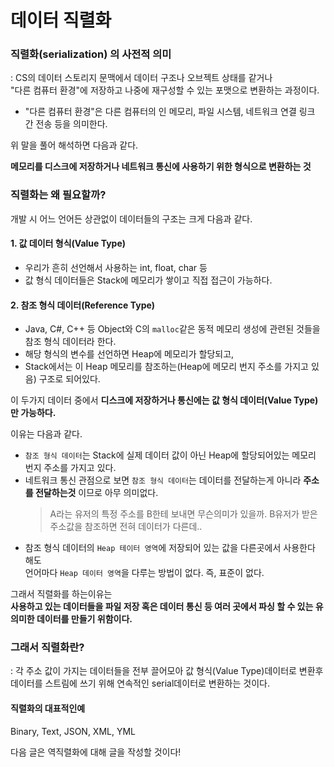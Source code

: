 # 데이터 직렬화
### 직렬화(serialization) 의 사전적 의미
: CS의 데이터 스토리지 문맥에서 데이터 구조나 오브젝트 상태를 같거나  
"다른 컴퓨터 환경"에 저장하고 나중에 재구성할 수 있는 포맷으로 변환하는 과정이다.

- "다른 컴퓨터 환경"은 다른 컴퓨터의 인 메모리, 파일 시스템, 네트워크 연결 링크 간 전송 등을 의미한다.

위 말을 풀어 해석하면 다음과 같다.  

**메모리를 디스크에 저장하거나 네트워크 통신에 사용하기 위한 형식으로 변환하는 것**

### 직렬화는 왜 필요할까?
개발 시 어느 언어든 상관없이 데이터들의 구조는 크게 다음과 같다.
#### 1. 값 데이터 형식(Value Type)
- 우리가 흔히 선언해서 사용하는 int, float, char 등 
- 값 형식 데이터들은 Stack에 메모리가 쌓이고 직접 접근이 가능하다.
#### 2. 참조 형식 데이터(Reference Type)
- Java, C#, C++ 등 Object와 C의 `malloc`같은 동적 메모리 생성에 관련된 것들을 참조 형식 데이터라 한다.
- 해당 형식의 변수를 선언하면 Heap에 메모리가 할당되고,
- Stack에서는 이 Heap 메모리를 참조하는(Heap에 메모리 번지 주소를 가지고 있음) 구조로 되어있다.

이 두가지 데이터 중에서 **디스크에 저장하거나 통신에는 값 형식 데이터(Value Type)만 가능하다.**   

이유는 다음과 같다.
- `참조 형식 데이터`는 Stack에 실제 데이터 값이 아닌 Heap에 할당되어있는 메모리 번지 주소를 가지고 있다.
- 네트워크 통신 관점으로 보면 `참조 형식 데이터`는 데이터를 전달하는게 아니라 **주소를 전달하는것** 이므로 아무 의미없다.
  > A라는 유저의 특정 주소를 B한테 보내면 무슨의미가 있을까. B유저가 받은 주소값을 참조하면 전혀 데이터가 다른데..
- 참조 형식 데이터의 `Heap 테이터 영역`에 저장되어 있는 값을 다른곳에서 사용한다 해도   
  언어마다 `Heap 데이터 영역`을 다루는 방법이 없다. 즉, 표준이 없다.

그래서 직렬화를 하는이유는  
**사용하고 있는 데이터들을 파일 저장 혹은 데이터 통신 등 여러 곳에서 파싱 할 수 있는 유의미한 데이터를 만들기 위함이다.**

### 그래서 직렬화란?
: 각 주소 값이 가지는 데이터들을 전부 끌어모아 값 형식(Value Type)데이터로 변환후 데이터를 스트림에 쓰기 위해 연속적인 serial데이터로 변환하는 것이다.

#### 직렬화의 대표적인예
Binary, Text, JSON, XML, YML

다음 글은 역직렬화에 대해 글을 작성할 것이다!